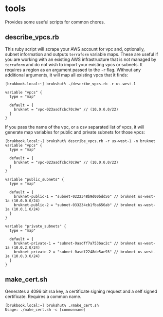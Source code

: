 # tools
Provides some useful scripts for common chores.

## describe_vpcs.rb

This ruby script will scrape your AWS account for vpc and, optionally, subnet information and outputs `terraform` variable maps. These are useful if you are working with an existing AWS infrastructure that is not managed by `terraform` and do not wish to import your existing vpcs or subnets. It requires a region as an argument passed to the `-r` flag. Without any additional arguments, it will map all existing vpcs that it finds:

```
[brukbook.local:~] brukshut% ./describe_vpcs.rb -r us-west-1

variable "vpcs" {
  type = "map"

  default = {
    bruknet = "vpc-023asdfcbc70c9e" // (10.0.0.0/22)
  }
}
```
If you pass the name of the vpc, or a csv separated list of vpcs, it will generate map variables for public and private subnets for those vpcs:
```
[brukbook.local:~] brukshut% describe_vpcs.rb -r us-west-1 -n bruknet
variable "vpcs" {
  type = "map"

  default = {
    bruknet = "vpc-023asdfcbc70c9e" // (10.0.0.0/22)
  }
}

variable "public_subnets" {
  type = "map"

  default = {
    bruknet-public-1 = "subnet-0222348b9d00bdd56" // bruknet us-west-1a (10.0.0.0/24)
    bruknet-public-2 = "subnet-033234cb1fba656ab" // bruknet us-west-1a (10.0.1.0/24)
  }
}

variable "private_subnets" {
  type = "map"

  default = {
    bruknet-private-1 = "subnet-0asdff7a753bac2c" // bruknet us-west-1a (10.0.2.0/24)
    bruknet-private-2 = "subnet-0asdf2248de5ae93" // bruknet us-west-1a (10.0.3.0/24)
  }
}
```

## make_cert.sh

Generates a 4096 bit rsa key, a certificate signing request and a self signed certificate. Requires a common name.

```
[brukbook.local:~] brukshut% ./make_cert.sh
Usage: ./make_cert.sh -c [commonname]
```